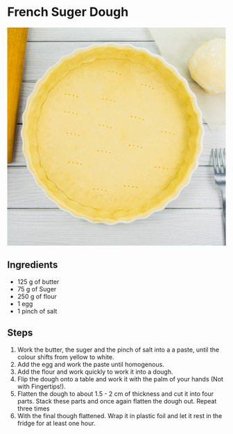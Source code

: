 # French Suger Dough
![img.png](../img/pate_sucre.png)
## Ingredients
- 125 g of butter
- 75 g of Suger
- 250 g of flour
- 1 egg
- 1 pinch of salt
## Steps
1. Work the butter, the suger and the pinch of salt into a a paste, until the colour shifts from yellow to white.
2. Add the egg and work the paste until homogenous.
3. Add the flour and work quickly to work it into a dough.
4. Flip the dough onto a table and work it with the palm of your hands (Not with Fingertips!).
5. Flatten the dough to about 1.5 - 2 cm of thickness and cut it into four parts. Stack these parts and once again flatten the dough out. Repeat three times
6. With the final though flattened. Wrap it in plastic foil and let it rest in the fridge for at least one hour.